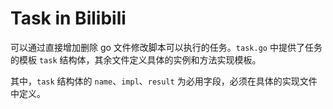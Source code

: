 # Task in Bilibili

可以通过直接增加删除 go 文件修改脚本可以执行的任务。`task.go` 中提供了任务的模板 `task` 结构体，其余文件定义具体的实例和方法实现模板。

其中，`task` 结构体的 `name`、`impl`、`result` 为必用字段，必须在具体的实现文件中定义。

